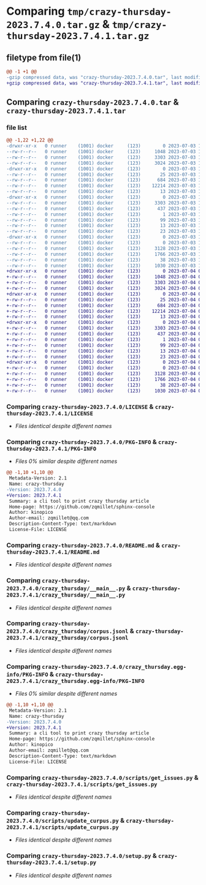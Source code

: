 # Comparing `tmp/crazy-thursday-2023.7.4.0.tar.gz` & `tmp/crazy-thursday-2023.7.4.1.tar.gz`

## filetype from file(1)

```diff
@@ -1 +1 @@
-gzip compressed data, was "crazy-thursday-2023.7.4.0.tar", last modified: Mon Jul  3 17:30:09 2023, max compression
+gzip compressed data, was "crazy-thursday-2023.7.4.1.tar", last modified: Tue Jul  4 05:32:33 2023, max compression
```

## Comparing `crazy-thursday-2023.7.4.0.tar` & `crazy-thursday-2023.7.4.1.tar`

### file list

```diff
@@ -1,22 +1,22 @@
-drwxr-xr-x   0 runner    (1001) docker     (123)        0 2023-07-03 17:30:09.654975 crazy-thursday-2023.7.4.0/
--rw-r--r--   0 runner    (1001) docker     (123)     1048 2023-07-03 17:29:54.000000 crazy-thursday-2023.7.4.0/LICENSE
--rw-r--r--   0 runner    (1001) docker     (123)     3303 2023-07-03 17:30:09.654975 crazy-thursday-2023.7.4.0/PKG-INFO
--rw-r--r--   0 runner    (1001) docker     (123)     3024 2023-07-03 17:29:54.000000 crazy-thursday-2023.7.4.0/README.md
-drwxr-xr-x   0 runner    (1001) docker     (123)        0 2023-07-03 17:30:09.654975 crazy-thursday-2023.7.4.0/crazy_thursday/
--rw-r--r--   0 runner    (1001) docker     (123)       25 2023-07-03 17:30:00.000000 crazy-thursday-2023.7.4.0/crazy_thursday/__init__.py
--rw-r--r--   0 runner    (1001) docker     (123)      684 2023-07-03 17:29:54.000000 crazy-thursday-2023.7.4.0/crazy_thursday/__main__.py
--rw-r--r--   0 runner    (1001) docker     (123)    12214 2023-07-03 17:30:00.000000 crazy-thursday-2023.7.4.0/crazy_thursday/corpus.jsonl
--rw-r--r--   0 runner    (1001) docker     (123)       13 2023-07-03 17:29:54.000000 crazy-thursday-2023.7.4.0/crazy_thursday/requirements.txt
-drwxr-xr-x   0 runner    (1001) docker     (123)        0 2023-07-03 17:30:09.654975 crazy-thursday-2023.7.4.0/crazy_thursday.egg-info/
--rw-r--r--   0 runner    (1001) docker     (123)     3303 2023-07-03 17:30:09.000000 crazy-thursday-2023.7.4.0/crazy_thursday.egg-info/PKG-INFO
--rw-r--r--   0 runner    (1001) docker     (123)      437 2023-07-03 17:30:09.000000 crazy-thursday-2023.7.4.0/crazy_thursday.egg-info/SOURCES.txt
--rw-r--r--   0 runner    (1001) docker     (123)        1 2023-07-03 17:30:09.000000 crazy-thursday-2023.7.4.0/crazy_thursday.egg-info/dependency_links.txt
--rw-r--r--   0 runner    (1001) docker     (123)       99 2023-07-03 17:30:09.000000 crazy-thursday-2023.7.4.0/crazy_thursday.egg-info/entry_points.txt
--rw-r--r--   0 runner    (1001) docker     (123)       13 2023-07-03 17:30:09.000000 crazy-thursday-2023.7.4.0/crazy_thursday.egg-info/requires.txt
--rw-r--r--   0 runner    (1001) docker     (123)       23 2023-07-03 17:30:09.000000 crazy-thursday-2023.7.4.0/crazy_thursday.egg-info/top_level.txt
-drwxr-xr-x   0 runner    (1001) docker     (123)        0 2023-07-03 17:30:09.654975 crazy-thursday-2023.7.4.0/scripts/
--rw-r--r--   0 runner    (1001) docker     (123)        0 2023-07-03 17:29:54.000000 crazy-thursday-2023.7.4.0/scripts/__init__.py
--rw-r--r--   0 runner    (1001) docker     (123)     3128 2023-07-03 17:29:54.000000 crazy-thursday-2023.7.4.0/scripts/get_issues.py
--rw-r--r--   0 runner    (1001) docker     (123)     1766 2023-07-03 17:29:54.000000 crazy-thursday-2023.7.4.0/scripts/update_curpus.py
--rw-r--r--   0 runner    (1001) docker     (123)       38 2023-07-03 17:30:09.654975 crazy-thursday-2023.7.4.0/setup.cfg
--rw-r--r--   0 runner    (1001) docker     (123)     1030 2023-07-03 17:29:54.000000 crazy-thursday-2023.7.4.0/setup.py
+drwxr-xr-x   0 runner    (1001) docker     (123)        0 2023-07-04 05:32:33.543030 crazy-thursday-2023.7.4.1/
+-rw-r--r--   0 runner    (1001) docker     (123)     1048 2023-07-04 05:32:16.000000 crazy-thursday-2023.7.4.1/LICENSE
+-rw-r--r--   0 runner    (1001) docker     (123)     3303 2023-07-04 05:32:33.543030 crazy-thursday-2023.7.4.1/PKG-INFO
+-rw-r--r--   0 runner    (1001) docker     (123)     3024 2023-07-04 05:32:16.000000 crazy-thursday-2023.7.4.1/README.md
+drwxr-xr-x   0 runner    (1001) docker     (123)        0 2023-07-04 05:32:33.543030 crazy-thursday-2023.7.4.1/crazy_thursday/
+-rw-r--r--   0 runner    (1001) docker     (123)       25 2023-07-04 05:32:22.000000 crazy-thursday-2023.7.4.1/crazy_thursday/__init__.py
+-rw-r--r--   0 runner    (1001) docker     (123)      684 2023-07-04 05:32:16.000000 crazy-thursday-2023.7.4.1/crazy_thursday/__main__.py
+-rw-r--r--   0 runner    (1001) docker     (123)    12214 2023-07-04 05:32:22.000000 crazy-thursday-2023.7.4.1/crazy_thursday/corpus.jsonl
+-rw-r--r--   0 runner    (1001) docker     (123)       13 2023-07-04 05:32:16.000000 crazy-thursday-2023.7.4.1/crazy_thursday/requirements.txt
+drwxr-xr-x   0 runner    (1001) docker     (123)        0 2023-07-04 05:32:33.543030 crazy-thursday-2023.7.4.1/crazy_thursday.egg-info/
+-rw-r--r--   0 runner    (1001) docker     (123)     3303 2023-07-04 05:32:33.000000 crazy-thursday-2023.7.4.1/crazy_thursday.egg-info/PKG-INFO
+-rw-r--r--   0 runner    (1001) docker     (123)      437 2023-07-04 05:32:33.000000 crazy-thursday-2023.7.4.1/crazy_thursday.egg-info/SOURCES.txt
+-rw-r--r--   0 runner    (1001) docker     (123)        1 2023-07-04 05:32:33.000000 crazy-thursday-2023.7.4.1/crazy_thursday.egg-info/dependency_links.txt
+-rw-r--r--   0 runner    (1001) docker     (123)       99 2023-07-04 05:32:33.000000 crazy-thursday-2023.7.4.1/crazy_thursday.egg-info/entry_points.txt
+-rw-r--r--   0 runner    (1001) docker     (123)       13 2023-07-04 05:32:33.000000 crazy-thursday-2023.7.4.1/crazy_thursday.egg-info/requires.txt
+-rw-r--r--   0 runner    (1001) docker     (123)       23 2023-07-04 05:32:33.000000 crazy-thursday-2023.7.4.1/crazy_thursday.egg-info/top_level.txt
+drwxr-xr-x   0 runner    (1001) docker     (123)        0 2023-07-04 05:32:33.543030 crazy-thursday-2023.7.4.1/scripts/
+-rw-r--r--   0 runner    (1001) docker     (123)        0 2023-07-04 05:32:16.000000 crazy-thursday-2023.7.4.1/scripts/__init__.py
+-rw-r--r--   0 runner    (1001) docker     (123)     3128 2023-07-04 05:32:16.000000 crazy-thursday-2023.7.4.1/scripts/get_issues.py
+-rw-r--r--   0 runner    (1001) docker     (123)     1766 2023-07-04 05:32:16.000000 crazy-thursday-2023.7.4.1/scripts/update_curpus.py
+-rw-r--r--   0 runner    (1001) docker     (123)       38 2023-07-04 05:32:33.543030 crazy-thursday-2023.7.4.1/setup.cfg
+-rw-r--r--   0 runner    (1001) docker     (123)     1030 2023-07-04 05:32:16.000000 crazy-thursday-2023.7.4.1/setup.py
```

### Comparing `crazy-thursday-2023.7.4.0/LICENSE` & `crazy-thursday-2023.7.4.1/LICENSE`

 * *Files identical despite different names*

### Comparing `crazy-thursday-2023.7.4.0/PKG-INFO` & `crazy-thursday-2023.7.4.1/PKG-INFO`

 * *Files 0% similar despite different names*

```diff
@@ -1,10 +1,10 @@
 Metadata-Version: 2.1
 Name: crazy-thursday
-Version: 2023.7.4.0
+Version: 2023.7.4.1
 Summary: a cli tool to print crazy thursday article
 Home-page: https://github.com/zqmillet/sphinx-console
 Author: kinopico
 Author-email: zqmillet@qq.com
 Description-Content-Type: text/markdown
 License-File: LICENSE
```

### Comparing `crazy-thursday-2023.7.4.0/README.md` & `crazy-thursday-2023.7.4.1/README.md`

 * *Files identical despite different names*

### Comparing `crazy-thursday-2023.7.4.0/crazy_thursday/__main__.py` & `crazy-thursday-2023.7.4.1/crazy_thursday/__main__.py`

 * *Files identical despite different names*

### Comparing `crazy-thursday-2023.7.4.0/crazy_thursday/corpus.jsonl` & `crazy-thursday-2023.7.4.1/crazy_thursday/corpus.jsonl`

 * *Files identical despite different names*

### Comparing `crazy-thursday-2023.7.4.0/crazy_thursday.egg-info/PKG-INFO` & `crazy-thursday-2023.7.4.1/crazy_thursday.egg-info/PKG-INFO`

 * *Files 0% similar despite different names*

```diff
@@ -1,10 +1,10 @@
 Metadata-Version: 2.1
 Name: crazy-thursday
-Version: 2023.7.4.0
+Version: 2023.7.4.1
 Summary: a cli tool to print crazy thursday article
 Home-page: https://github.com/zqmillet/sphinx-console
 Author: kinopico
 Author-email: zqmillet@qq.com
 Description-Content-Type: text/markdown
 License-File: LICENSE
```

### Comparing `crazy-thursday-2023.7.4.0/scripts/get_issues.py` & `crazy-thursday-2023.7.4.1/scripts/get_issues.py`

 * *Files identical despite different names*

### Comparing `crazy-thursday-2023.7.4.0/scripts/update_curpus.py` & `crazy-thursday-2023.7.4.1/scripts/update_curpus.py`

 * *Files identical despite different names*

### Comparing `crazy-thursday-2023.7.4.0/setup.py` & `crazy-thursday-2023.7.4.1/setup.py`

 * *Files identical despite different names*

